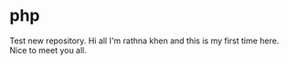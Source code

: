 php
===
Test new repository.
Hi all I'm rathna khen and this is my first time here. Nice to meet you all.
